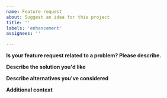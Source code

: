 ```yaml
---
name: Feature request
about: Suggest an idea for this project
title: ''
labels: 'enhancement'
assignees: ''

---
```


<!-- Thank you for taking the time to improve this library. -->

<!-- Please include all requested information to save time and help you get a quick solution for your problem. -->

**Is your feature request related to a problem? Please describe.**
<!-- A clear and concise description of what the problem is. Ex. I'm always frustrated when [...] -->

**Describe the solution you'd like**
<!-- A clear and concise description of what you want to happen. -->

**Describe alternatives you've considered**
<!-- A clear and concise description of any alternative solutions or features you've considered. -->

**Additional context**
<!-- Add any other context or screenshots about the feature request here. -->

